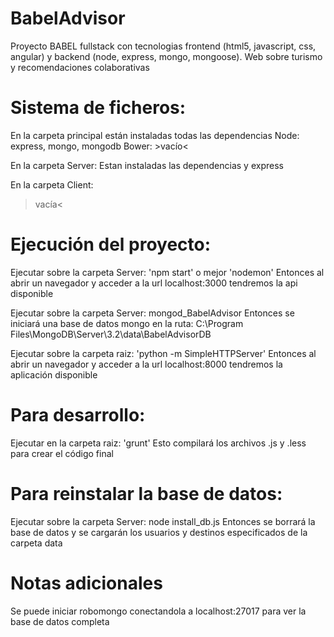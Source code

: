 # BabelAdvisor
Proyecto BABEL fullstack con tecnologias frontend (html5, javascript, css, angular) y backend (node, express, mongo, mongoose). Web sobre turismo y recomendaciones colaborativas


# Sistema de ficheros:
En la carpeta principal están instaladas todas las dependencias
Node: express, mongo, mongodb
Bower: >vacío<

En la carpeta Server:
Estan instaladas las dependencias y express

En la carpeta Client:
>vacía<


# Ejecución del proyecto:
Ejecutar sobre la carpeta Server: 'npm start' o mejor 'nodemon'
    Entonces al abrir un navegador y acceder a la url localhost:3000 tendremos la api disponible

Ejecutar sobre la carpeta Server: mongod_BabelAdvisor
    Entonces se iniciará una base de datos mongo en la ruta: C:\Program Files\MongoDB\Server\3.2\data\BabelAdvisorDB

Ejecutar sobre la carpeta raiz: 'python -m SimpleHTTPServer'
    Entonces al abrir un navegador y acceder a la url localhost:8000
    tendremos la aplicación disponible

# Para desarrollo:
Ejecutar en la carpeta raiz: 'grunt'
    Esto compilará los archivos .js y .less para crear el código final

# Para reinstalar la base de datos:
Ejecutar sobre la carpeta Server: node install_db.js
    Entonces se borrará la base de datos y se cargarán los usuarios y destinos especificados de la carpeta data


# Notas adicionales
Se puede iniciar robomongo conectandola a localhost:27017 para ver la base de datos completa